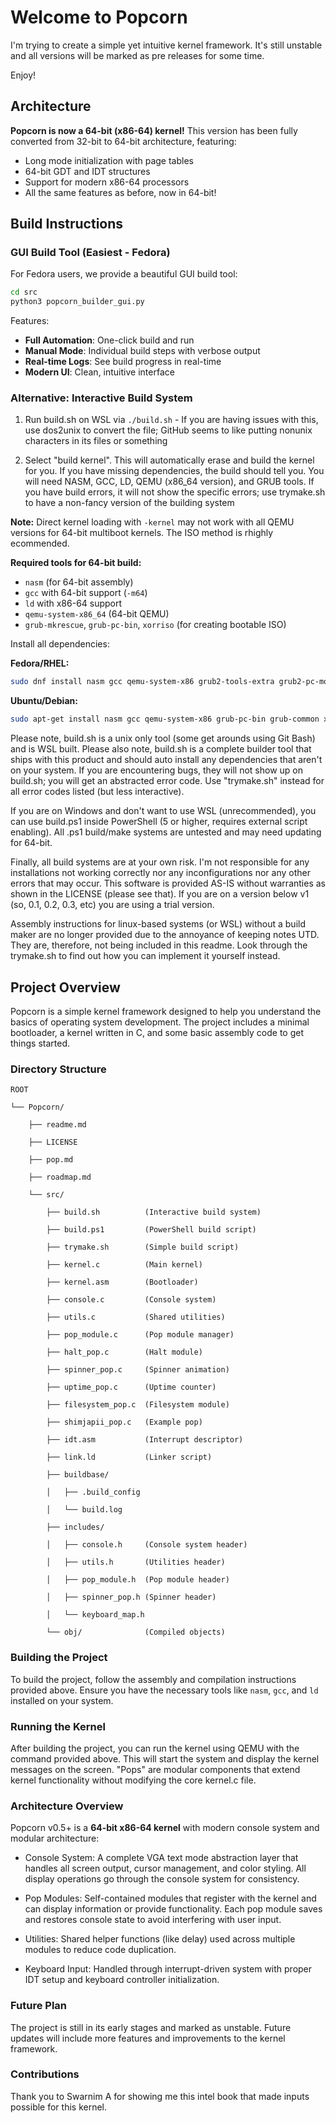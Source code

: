 # Welcome to Popcorn

I'm trying to create a simple yet intuitive kernel framework. It's still unstable and all versions will be marked as pre releases for some time.

Enjoy!

## Architecture

**Popcorn is now a 64-bit (x86-64) kernel!** This version has been fully converted from 32-bit to 64-bit architecture, featuring:
- Long mode initialization with page tables
- 64-bit GDT and IDT structures
- Support for modern x86-64 processors
- All the same features as before, now in 64-bit!

## Build Instructions

### GUI Build Tool (Easiest - Fedora)

For Fedora users, we provide a beautiful GUI build tool:

```bash
cd src
python3 popcorn_builder_gui.py
```

Features:

- **Full Automation**: One-click build and run
- **Manual Mode**: Individual build steps with verbose output
- **Real-time Logs**: See build progress in real-time
- **Modern UI**: Clean, intuitive interface

### Alternative: Interactive Build System

1. Run build.sh on WSL via `./build.sh` - If you are having issues with this, use dos2unix to convert the file; GitHub seems to like putting nonunix characters in its files or something

2. Select "build kernel". This will automatically erase and build the kernel for you. If you have missing dependencies, the build should tell you. You will need NASM, GCC, LD, QEMU (x86_64 version), and GRUB tools. If you have build errors, it will not show the specific errors; use trymake.sh to have a non-fancy version of the building system

**Note:** Direct kernel loading with `-kernel` may not work with all QEMU versions for 64-bit multiboot kernels. The ISO method is rhighly ecommended.

**Required tools for 64-bit build:**

- `nasm` (for 64-bit assembly)
- `gcc` with 64-bit support (`-m64`)
- `ld` with x86-64 support
- `qemu-system-x86_64` (64-bit QEMU)
- `grub-mkrescue`, `grub-pc-bin`, `xorriso` (for creating bootable ISO)

Install all dependencies:

**Fedora/RHEL:**

```bash
sudo dnf install nasm gcc qemu-system-x86 grub2-tools-extra grub2-pc-modules xorriso mtools
```

**Ubuntu/Debian:**

```bash
sudo apt-get install nasm gcc qemu-system-x86 grub-pc-bin grub-common xorriso
```

Please note, build.sh is a unix only tool (some get arounds using Git Bash) and is WSL built. Please also note, build.sh is a complete builder tool that ships with this product and should auto install any dependencies that aren't on your system. If you are encountering bugs, they will not show up on build.sh; you will get an abstracted error code. Use "trymake.sh" instead for all error codes listed (but less interactive).

If you are on Windows and don't want to use WSL (unrecommended), you can use build.ps1 inside PowerShell (5 or higher, requires external script enabling). All .ps1 build/make systems are untested and may need updating for 64-bit.

Finally, all build systems are at your own risk. I'm not responsible for any installations not working correctly nor any inconfigurations nor any other errors that may occur. This software is provided AS-IS without warranties as shown in the LICENSE (please see that). If you are on a version below v1 (so, 0.1, 0.2, 0.3, etc) you are using a trial version.

Assembly instructions for linux-based systems (or WSL) without a build maker are no longer provided due to the annoyance of keeping notes UTD. They are, therefore, not being included in this readme. Look through the trymake.sh to find out how you can implement it yourself instead.

## Project Overview

Popcorn is a simple kernel framework designed to help you understand the basics of operating system development. The project includes a minimal bootloader, a kernel written in C, and some basic assembly code to get things started.

### Directory Structure
```
ROOT

└── Popcorn/

    ├── readme.md
    
    ├── LICENSE
    
    ├── pop.md
    
    ├── roadmap.md
    
    └── src/
    
        ├── build.sh          (Interactive build system)
        
        ├── build.ps1         (PowerShell build script)
        
        ├── trymake.sh        (Simple build script)
        
        ├── kernel.c          (Main kernel)
        
        ├── kernel.asm        (Bootloader)
        
        ├── console.c         (Console system)
        
        ├── utils.c           (Shared utilities)
        
        ├── pop_module.c      (Pop module manager)
        
        ├── halt_pop.c        (Halt module)
        
        ├── spinner_pop.c     (Spinner animation)
        
        ├── uptime_pop.c      (Uptime counter)
        
        ├── filesystem_pop.c  (Filesystem module)
        
        ├── shimjapii_pop.c   (Example pop)
        
        ├── idt.asm           (Interrupt descriptor)
        
        ├── link.ld           (Linker script)
        
        ├── buildbase/
        
        │   ├── .build_config
        
        │   └── build.log
        
        ├── includes/
        
        │   ├── console.h     (Console system header)
        
        │   ├── utils.h       (Utilities header)
        
        │   ├── pop_module.h  (Pop module header)
        
        │   ├── spinner_pop.h (Spinner header)
        
        │   └── keyboard_map.h
        
        └── obj/              (Compiled objects)
```

### Building the Project

To build the project, follow the assembly and compilation instructions provided above. Ensure you have the necessary tools like `nasm`, `gcc`, and `ld` installed on your system.

### Running the Kernel

After building the project, you can run the kernel using QEMU with the command provided above. This will start the system and display the kernel messages on the screen. "Pops" are modular components that extend kernel functionality without modifying the core kernel.c file.

### Architecture Overview

Popcorn v0.5+ is a **64-bit x86-64 kernel** with modern console system and modular architecture:

- Console System: A complete VGA text mode abstraction layer that handles all screen output, cursor management, and color styling. All display operations go through the console system for consistency.

- Pop Modules: Self-contained modules that register with the kernel and can display information or provide functionality. Each pop module saves and restores console state to avoid interfering with user input.

- Utilities: Shared helper functions (like delay) used across multiple modules to reduce code duplication.

- Keyboard Input: Handled through interrupt-driven system with proper IDT setup and keyboard controller initialization.

### Future Plan

The project is still in its early stages and marked as unstable. Future updates will include more features and improvements to the kernel framework.

### Contributions

Thank you to Swarnim A for showing me this intel book that made inputs possible for this kernel.
